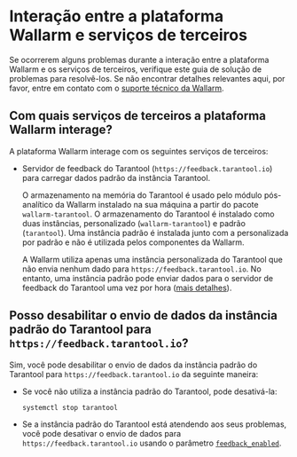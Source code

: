 # Interação entre a plataforma Wallarm e serviços de terceiros

Se ocorrerem alguns problemas durante a interação entre a plataforma Wallarm e os serviços de terceiros, verifique este guia de solução de problemas para resolvê-los. Se não encontrar detalhes relevantes aqui, por favor, entre em contato com o [suporte técnico da Wallarm](mailto:support@wallarm.com).

## Com quais serviços de terceiros a plataforma Wallarm interage?

A plataforma Wallarm interage com os seguintes serviços de terceiros:

* Servidor de feedback do Tarantool (`https://feedback.tarantool.io`) para carregar dados padrão da instância Tarantool.

    O armazenamento na memória do Tarantool é usado pelo módulo pós-analítico da Wallarm instalado na sua máquina a partir do pacote `wallarm-tarantool`. O armazenamento do Tarantool é instalado como duas instâncias, personalizado (`wallarm-tarantool`) e padrão (`tarantool`). Uma instância padrão é instalada junto com a personalizada por padrão e não é utilizada pelos componentes da Wallarm.
    
    A Wallarm utiliza apenas uma instância personalizada do Tarantool que não envia nenhum dado para `https://feedback.tarantool.io`. No entanto, uma instância padrão pode enviar dados para o servidor de feedback do Tarantool uma vez por hora ([mais detalhes](https://www.tarantool.io/en/doc/latest/reference/configuration/#feedback)).

## Posso desabilitar o envio de dados da instância padrão do Tarantool para `https://feedback.tarantool.io`?

Sim, você pode desabilitar o envio de dados da instância padrão do Tarantool para `https://feedback.tarantool.io` da seguinte maneira:

* Se você não utiliza a instância padrão do Tarantool, pode desativá-la:

    ```bash
    systemctl stop tarantool
    ```
* Se a instância padrão do Tarantool está atendendo aos seus problemas, você pode desativar o envio de dados para `https://feedback.tarantool.io` usando o parâmetro [`feedback_enabled`](https://www.tarantool.io/en/doc/latest/reference/configuration/#cfg-logging-feedback-enabled).